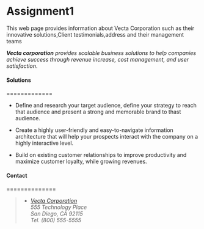 # Assignment1
This web page provides information about Vecta Corporation such as their innovative solutions,Client testimonials,address and their management teams

  
 _**Vecta corporation** provides scalable business solutions to help companies achieve success through revenue increase, cost management, and user satisfaction_.

#### Solutions
=============
* Define and research your target audience, define your strategy to reach that audience and present a strong and memorable brand to thast audience.

* Create a highly user-friendly and easy-to-navigate information architecture that will help your prospects interact with the company on a highly interactive level.

* Build on existing customer relationships to improve productivity and maximize customer loyalty, while growing revenues.

 #### Contact 
==============
> + _[Vecta Corporation](https://github.com/sanimishra/648_Assignment1/blob/master/index.html)  
    555 Technology Place  
    San Diego, CA 92115  
    Tel. (800) 555-5555_



